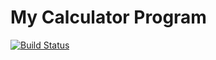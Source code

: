 # My Calculator Program
[![Build Status](https://app.travis-ci.com/mdm69/calc_example.svg?branch=main)](https://app.travis-ci.com/mdm69/calc_example)